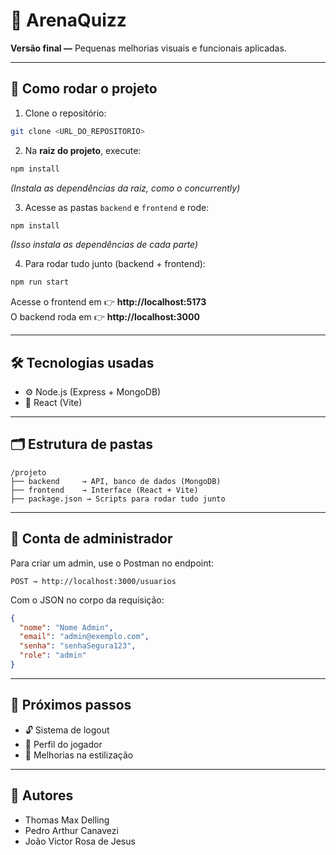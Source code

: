 
# 🎯 ArenaQuizz

**Versão final —** Pequenas melhorias visuais e funcionais aplicadas.

---

## 🚀 Como rodar o projeto

1. Clone o repositório:
```bash
git clone <URL_DO_REPOSITORIO>
```

2. Na **raiz do projeto**, execute:
```bash
npm install
```
*(Instala as dependências da raiz, como o concurrently)*

3. Acesse as pastas `backend` e `frontend` e rode:
```bash
npm install
```
*(Isso instala as dependências de cada parte)*

4. Para rodar tudo junto (backend + frontend):
```bash
npm run start
```
Acesse o frontend em 👉 **http://localhost:5173**  
O backend roda em 👉 **http://localhost:3000**

---

## 🛠️ Tecnologias usadas

- ⚙️ Node.js (Express + MongoDB)
- 🎨 React (Vite)

---

## 🗂️ Estrutura de pastas

```
/projeto
├── backend     → API, banco de dados (MongoDB)
├── frontend    → Interface (React + Vite)
├── package.json → Scripts para rodar tudo junto
```

---

## 🔐 Conta de administrador

Para criar um admin, use o Postman no endpoint:

```
POST → http://localhost:3000/usuarios
```

Com o JSON no corpo da requisição:

```json
{
  "nome": "Nome Admin",
  "email": "admin@exemplo.com",
  "senha": "senhaSegura123",
  "role": "admin"
}
```

---

## 🚧 Próximos passos

- 🔓 Sistema de logout  
- 👤 Perfil do jogador  
- 🎨 Melhorias na estilização

---

## 👥 Autores

- Thomas Max Delling  
- Pedro Arthur Canavezi  
- João Victor Rosa de Jesus  
